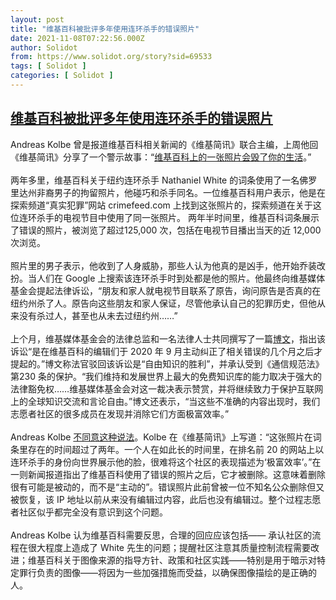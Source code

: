 ```yaml
---
layout: post
title: "维基百科被批评多年使用连环杀手的错误照片"
date: 2021-11-08T07:22:56.000Z
author: Solidot
from: https://www.solidot.org/story?sid=69533
tags: [ Solidot ]
categories: [ Solidot ]
---
```

<!--1636356176000-->
[维基百科被批评多年使用连环杀手的错误照片](https://www.solidot.org/story?sid=69533)
------

<div>
Andreas Kolbe 曾是报道维基百科相关新闻的《维基简讯》联合主编，上周他回《维基简讯》分享了一个警示故事：“<a href="https://en.wikipedia.org/wiki/Wikipedia:Wikipedia_Signpost/2021-10-31/Opinion" target="_blank">维基百科上的一张照片会毁了你的生活</a>。”<br><br>两年多里，维基百科关于纽约连环杀手 Nathaniel White 的词条使用了一名佛罗里达州非裔男子的拘留照片，他碰巧和杀手同名。一位维基百科用户表示，他是在探索频道“真实犯罪”网站 crimefeed.com 上找到这张照片的，探索频道在关于这位连环杀手的电视节目中使用了同一张照片。 两年半时间里，维基百科词条展示了错误的照片，被浏览了超过125,000 次，包括在电视节目播出当天的近 12,000 次浏览。<br><br>照片里的男子表示，他收到了人身威胁，那些人认为他真的是凶手，他开始乔装改扮。当人们在 Google 上搜索该连环杀手时到处都是他的照片。他最终向维基媒体基金会提起法律诉讼，“朋友和家人就电视节目联系了原告，询问原告是否真的在纽约州杀了人。原告向这些朋友和家人保证，尽管他承认自己的犯罪历史，但他从来没有杀过人，甚至也从未去过纽约州……”<br><br>上个月，维基媒体基金会的法律总监和一名法律人士共同撰写了一篇<a href="https://upload.wikimedia.org/wikipedia/foundation/2/2e/White_v._Discovery_Channel_et_al._-_Complaint.pdf">博文</a>，指出该诉讼“是在维基百科的编辑们于 2020 年 9 月主动纠正了相关错误的几个月之后才提起的。”博文称法官驳回该诉讼是“自由知识的胜利”，并承认受到《通信规范法》第230 条的保护。“我们维持和发展世界上最大的免费知识库的能力取决于强大的法律豁免权……维基媒体基金会对这一裁决表示赞赏，并将继续致力于保护互联网上的全球知识交流和言论自由。”博文还表示，“当这些不准确的内容出现时，我们志愿者社区的很多成员在发现并消除它们方面极富效率。”<br><br>Andreas Kolbe <a href="https://news.slashdot.org/story/21/11/07/164253/wikipedia-criticized-after-years-of-using-the-wrong-mans-picture-to-depict-a-serial-killer" target="_blank">不同意这种说法</a>。Kolbe 在《维基简讯》上写道：“这张照片在词条里存在的时间超过了两年。一个人在如此长的时间里，在排名前 20 的网站上以连环杀手的身份向世界展示他的脸，很难将这个社区的表现描述为‘极富效率’。”在一则新闻报道指出了维基百科使用了错误的照片之后，它才被删除。这意味着删除很有可能是被动的，而不是“主动的”。错误照片此前曾被一位不知名公众删除但又被恢复，该 IP 地址以前从来没有编辑过内容，此后也没有编辑过。整个过程志愿者社区似乎都完全没有意识到这个问题。<br><br>Andreas Kolbe 认为维基百科需要反思，合理的回应应该包括—— 承认社区的流程在很大程度上造成了 White 先生的问题；提醒社区注意其质量控制流程需要改进；维基百科关于图像来源的指导方针、政策和社区实践——特别是用于暗示对特定罪行负责的图像——将因为一些加强措施而受益，以确保图像描绘的是正确的人。
</div>
